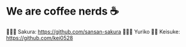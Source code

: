 # We are coffee nerds ☕️

👩🏻‍💻 Sakura: https://github.com/sansan-sakura
👩🏻‍🎨 Yuriko
👨‍💻 Keisuke: https://github.com/kei0528
